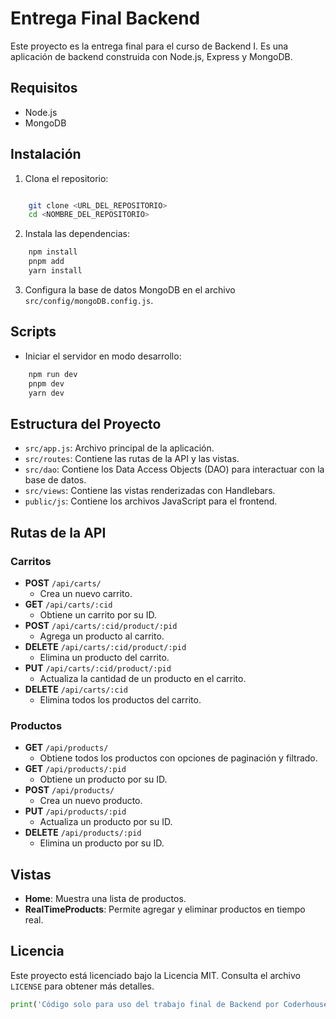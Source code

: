 # Entrega Final Backend

Este proyecto es la entrega final para el curso de Backend I. Es una aplicación de backend construida con Node.js, Express y MongoDB.

## Requisitos

- Node.js
- MongoDB

## Instalación

1. Clona el repositorio: 

```bash

    git clone <URL_DEL_REPOSITORIO>
    cd <NOMBRE_DEL_REPOSITORIO>
```

2. Instala las dependencias:

```bash
    npm install
    pnpm add
    yarn install
```

3. Configura la base de datos MongoDB en el archivo `src/config/mongoDB.config.js`.

## Scripts

- Iniciar el servidor en modo desarrollo:
```bash
    npm run dev
    pnpm dev
    yarn dev
```

## Estructura del Proyecto

- `src/app.js`: Archivo principal de la aplicación.
- `src/routes`: Contiene las rutas de la API y las vistas.
- `src/dao`: Contiene los Data Access Objects (DAO) para interactuar con la base de datos.
- `src/views`: Contiene las vistas renderizadas con Handlebars.
- `public/js`: Contiene los archivos JavaScript para el frontend.

## Rutas de la API

### Carritos

- **POST** `/api/carts/`
    - Crea un nuevo carrito.
- **GET** `/api/carts/:cid`
    - Obtiene un carrito por su ID.
- **POST** `/api/carts/:cid/product/:pid`
    - Agrega un producto al carrito.
- **DELETE** `/api/carts/:cid/product/:pid`
    - Elimina un producto del carrito.
- **PUT** `/api/carts/:cid/product/:pid`
    - Actualiza la cantidad de un producto en el carrito.
- **DELETE** `/api/carts/:cid`
    - Elimina todos los productos del carrito.
### Productos

- **GET** `/api/products/`
    - Obtiene todos los productos con opciones de paginación y filtrado.
- **GET** `/api/products/:pid`
    - Obtiene un producto por su ID.
- **POST** `/api/products/`
    - Crea un nuevo producto.
- **PUT** `/api/products/:pid`
    - Actualiza un producto por su ID.
- **DELETE** `/api/products/:pid`
    - Elimina un producto por su ID.
## Vistas

- **Home**: Muestra una lista de productos.
- **RealTimeProducts**: Permite agregar y eliminar productos en tiempo real.
## Licencia

Este proyecto está licenciado bajo la Licencia MIT. Consulta el archivo `LICENSE` para obtener más detalles.

```python
print('Código solo para uso del trabajo final de Backend por Coderhouse')
```